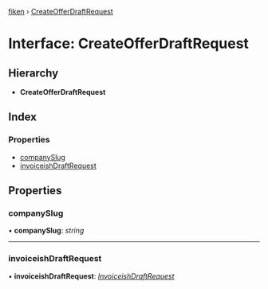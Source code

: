 [fiken](../README.md) › [CreateOfferDraftRequest](createofferdraftrequest.md)

# Interface: CreateOfferDraftRequest

## Hierarchy

* **CreateOfferDraftRequest**

## Index

### Properties

* [companySlug](createofferdraftrequest.md#companyslug)
* [invoiceishDraftRequest](createofferdraftrequest.md#invoiceishdraftrequest)

## Properties

###  companySlug

• **companySlug**: *string*

___

###  invoiceishDraftRequest

• **invoiceishDraftRequest**: *[InvoiceishDraftRequest](invoiceishdraftrequest.md)*
